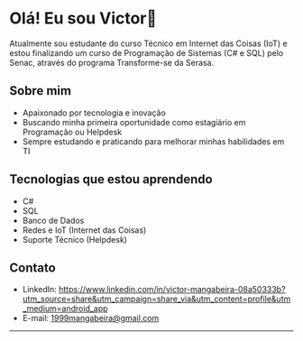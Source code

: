 # Olá! Eu sou Victor👋

Atualmente sou estudante do curso Técnico em Internet das Coisas (IoT) e estou finalizando um curso de Programação de Sistemas (C# e SQL) pelo Senac, através do programa Transforme-se da Serasa.

## Sobre mim
- Apaixonado por tecnologia e inovação
- Buscando minha primeira oportunidade como estagiário em Programação ou Helpdesk
- Sempre estudando e praticando para melhorar minhas habilidades em TI

## Tecnologias que estou aprendendo
- C#  
- SQL  
- Banco de Dados  
- Redes e IoT (Internet das Coisas)  
- Suporte Técnico (Helpdesk)

## Contato
- LinkedIn: https://www.linkedin.com/in/victor-mangabeira-08a50333b?utm_source=share&utm_campaign=share_via&utm_content=profile&utm_medium=android_app
- E-mail: 1999mangabeira@gmail.com

---
